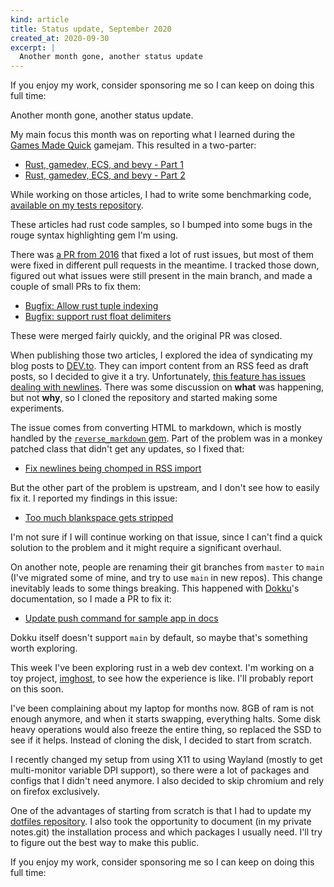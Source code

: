 ```yaml
---
kind: article
title: Status update, September 2020
created_at: 2020-09-30
excerpt: |
  Another month gone, another status update
---
```


<aside markdown="1">
  If you enjoy my work, consider sponsoring me so I can keep on doing this full
  time: <https://github.com/sponsors/hugopeixoto>
</aside>

Another month gone, another status update.

My main focus this month was on reporting what I learned during the [Games Made
Quick](https://itch.io/jam/games-made-quick-four-plus) gamejam. This resulted
in a two-parter:

- [Rust, gamedev, ECS, and bevy - Part 1](/articles/rust-gamedev-ecs-bevy.html)
- [Rust, gamedev, ECS, and bevy - Part 2](/articles/rust-gamedev-ecs-bevy-p2.html)

While working on those articles, I had to write some benchmarking code,
[available on my tests
repository](https://github.com/hugopeixoto/tests/tree/master/ecs).

These articles had rust code samples, so I bumped into some bugs in the rouge
syntax highlighting gem I'm using.

There was [a PR from 2016](https://github.com/rouge-ruby/rouge/pull/452) that
fixed a lot of rust issues, but most of them were fixed in different pull
requests in the meantime. I tracked those down, figured out what issues were
still present in the main branch, and made a couple of small PRs to fix them:

- [Bugfix: Allow rust tuple indexing](https://github.com/rouge-ruby/rouge/pull/1580)
- [Bugfix: support rust float delimiters](https://github.com/rouge-ruby/rouge/pull/1581)

These were merged fairly quickly, and the original PR was closed.

When publishing those two articles, I explored the idea of syndicating my blog
posts to [DEV.to](https://dev.to/). They can import content from an RSS feed as
draft posts, so I decided to give it a try. Unfortunately, [this feature has
issues dealing with newlines](https://github.com/forem/forem/issues/8457).
There was some discussion on **what** was happening, but not **why**, so I
cloned the repository and started making some experiments.

The issue comes from converting HTML to markdown, which is mostly handled by
the [`reverse_markdown` gem](https://github.com/xijo/reverse_markdown). Part of
the problem was in a monkey patched class that didn't get any updates, so I
fixed that:

- [Fix newlines being chomped in RSS import](https://github.com/forem/forem/pull/10476)

But the other part of the problem is upstream, and I don't see how to easily
fix it. I reported my findings in this issue:

- [Too much blankspace gets stripped](https://github.com/xijo/reverse_markdown/issues/91)

I'm not sure if I will continue working on that issue, since I can't find a
quick solution to the problem and it might require a significant overhaul.

On another note, people are renaming their git branches from `master` to `main`
(I've migrated some of mine, and try to use `main` in new repos). This change
inevitably leads to some things breaking. This happened with
[Dokku](http://dokku.viewdocs.io/dokku)'s documentation, so I made a PR to
fix it:

- [Update push command for sample app in docs](https://github.com/dokku/dokku/pull/4136)

Dokku itself doesn't support `main` by default, so maybe that's something worth
exploring.

This week I've been exploring rust in a web dev context. I'm working on a toy
project, [imghost](https://github.com/hugopeixoto/imghost), to see how the
experience is like. I'll probably report on this soon.

I've been complaining about my laptop for months now. 8GB of ram is not enough
anymore, and when it starts swapping, everything halts. Some disk heavy
operations would also freeze the entire thing, so replaced the SSD to see if it
helps. Instead of cloning the disk, I decided to start from scratch.

I recently changed my setup from using X11 to using Wayland (mostly to get
multi-monitor variable DPI support), so there were a lot of packages and
configs that I didn't need anymore. I also decided to skip chromium and rely on
firefox exclusively.

One of the advantages of starting from scratch is that I had to update my
[dotfiles repository](https://github.com/hugopeixoto/dotfiles/). I also took
the opportunity to document (in my private notes.git) the installation process
and which packages I usually need. I'll try to figure out the best way to make
this public.

<aside markdown="1">
  If you enjoy my work, consider sponsoring me so I can keep on doing this full
  time: <https://github.com/sponsors/hugopeixoto>
</aside>
